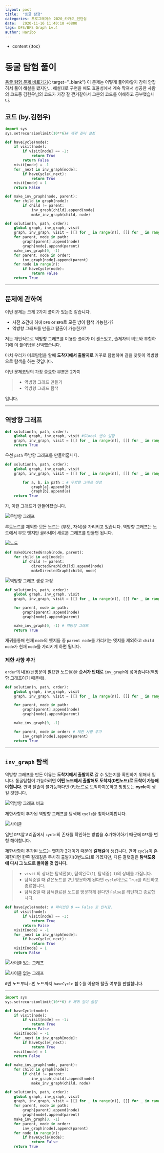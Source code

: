 ```yaml
---
layout: post
title:  "동굴 탐험"
categories: 프로그래머스 2020_카카오_인턴쉽
date:   2020-11-16 11:40:18 +0800
tags: DFS/BFS Graph Lv.4
author: Haribo
---
```

* content
{:toc}
# 동굴 탐험 풀이
[동굴 탐험 문제 바로가기](https://programmers.co.kr/learn/courses/30/lessons/67260){: target="_blank"}
이 문제는 어떻게 풀어야할지 감이 안잡혀서 풀이 해설을 봤지만... 해설대로 구현을 해도 효율성에서 계속 막혀서 성공한 사람의 코드중 김현우님의 코드가 가장 잘 짠거같아서 그분의 코드를 이해하고 공부했습니다.
## 코드 (by.김현우)

```python
import sys
sys.setrecursionlimit(10**6)# 재귀 깊이 설정

def haveCycle(node):
    if visit[node]:
        if visit[node] == -1:
            return True
        return False
    visit[node] = -1
    for _next in inv_graph[node]:
        if haveCycle(_next):
            return True
    visit[node] = 1
    return False

def make_inv_graph(node, parent):
    for child in graph[node]:
        if child != parent:
            inv_graph[child].append(node)
            make_inv_graph(child, node)

def solution(n, path, order):
    global graph, inv_graph, visit
    graph, inv_graph, visit = [[] for _ in range(n)], [[] for _ in range(n)], [0]*n
    for parent, node in path:
        graph[parent].append(node)
        graph[node].append(parent)
    make_inv_graph(0, -1)
    for parent, node in order:
        inv_graph[node].append(parent)
    for node in range(n):
        if haveCycle(node):
            return False
    return True
```




****

## 문제에 관하여

이번 문제는 크게 2가지 풀이가 있는것 같습니다.

* 사전 조건에 하에 `DFS` or `BFS`로 모든 방이 탐색 가능한가?
* 역방향 그래프를 만들고 탈출이 가능한가?

저는 개인적으로 역방향 그래프를 이용한 풀이가 더 센스있고, 출제자의 의도와 부합하기에 이 풀이법을 선택했습니다.  

마치 우리가 미로탐험을 할때 **도착지에서 출발지로** 거꾸로 탐험하며 길을 찾듯이 역방향으로 탐색을 하는 것입니다.  

이번 문제코딩의 가장 중요한 부분은 2가지

> * 역방향 그래프 만들기
> * 역방향 그래프 탐색

입니다.

****

## 역방향 그래프

```python
def solution(n, path, order):
    global graph, inv_graph, visit #Global 변수 설정
    graph, inv_graph, visit = [[] for _ in range(n)], [[] for _ in range(n)], [0]*n
    return True
```



우선 `path` 무방향 그래프를 만들어줍니다.

```python
def solution(n, path, order):
    global graph, inv_graph, visit
    graph, inv_graph, visit = [[] for _ in range(n)], [[] for _ in range(n)], [0]*n

		for a, b, in path : # 무방향 그래프 생성
  			graph[a].append(b)
  			graph[b].append(a)
    return True


```

자, 이런 그래프가 만들어졌습니다.

![무방향 그래프](/images/cave/no_direct_graph.png)

루트노드를 제외한 모든 노드는 {부모, 자식}을 가리키고 있습니다. 역방향 그래프는 노드에서 부모 엣지만 골라내어 새로운 그래프를 만들면 됩니다.

![노드](/images/cave/node_shape.png)

```python
def makeDirectedGraph(node, parent):
    for child in adj[node]:
        if child != parent:
            directedGraph[child].append(node)
            makeDirectedGraph(child, node)
```

![역방향 그래프 생성 과정](/images/cave/make_invgraph.gif)

```python
def solution(n, path, order):
    global graph, inv_graph, visit
    graph, inv_graph, visit = [[] for _ in range(n)], [[] for _ in range(n)], [0]*n

    for parent, node in path:
        graph[parent].append(node)
        graph[node].append(parent)

    make_inv_graph(0, -1) # 역방향 그래프
    return True
```

재귀를통해 현재 `node`의 엣지들 중 `parent node`를 가리키는 엣지를 제외하고 `child node`가 현재 `node`를 가리키게 하면 됩니다.

### 제한 사항 추가

`order`의 내용(선방문이 필요한 노드들)을 **순서가 반대로** `inv_graph`에 넣어줍니다(역방향 그래프이기 때문에).

```python
def solution(n, path, order):
    global graph, inv_graph, visit
    graph, inv_graph, visit = [[] for _ in range(n)], [[] for _ in range(n)], [0]*n

    for parent, node in path:
        graph[parent].append(node)
        graph[node].append(parent)

    make_inv_graph(0, -1)

    for parent, node in order: # 제한 사항 추가
        inv_graph[node].append(parent)
    return True
```

****

## `inv_graph` 탐색

역방향 그래프를 만든 이유는 **도착지에서 출발지로** 갈 수 있는지를 확인하기 위해서 입니다. 동굴탐험이 가능하려면 **어떤 노드에서 출발해도 도착지(0번노드)로 도착이 가능해야합니다.** 만약 탈출이 불가능하다면 0번노드로 도착하지못하고 빙빙도는 **cycle**이 생길 것입니다.

![역방향 그래프 비교](/images/cave/compare_graph.png)

제한사항이 추가된 역방향 그래프를 탐색해 `cycle`을 찾아내야합니다.

![사이클](/images/cave/cycle.png)

일반 `DFS`알고리즘에서 `cycle`의 존재를 확인하는 방법을 추가해야하기 때문에 `DFS`를 변형 해야합니다.  

제한사항이 추가된 노드는 엣지가 2개이기 때문에 **갈래길**이 생깁니다. 만약 `cycle`이 존재한다면 한쪽 갈래길은 무사히 출발지(0번노드)로 가겠지만, 다른 갈랫길은 **탐색도중에 다시 그 노드로 돌아올 것 입니다.**

> * `visit` 의 상태는 탐색전(`0`), 탐색완료(`1`), 탐색중(`-1`)의 상태를 가집니다.
> * 탐색중일 때 같은노드를 2번 방문하게 된다면 `cycle`이므로 `True`를 리턴하고 종료합니다.
> * 탐색중일 때 탐색완료된 노드를 방문하게 된다면 `False`를 리턴하고 종료합니다.

```python
def haveCycle(node): # 파이썬은 0 == False 로 인식함.
    if visit[node]:
        if visit[node] == -1:
            return True
        return False
    visit[node] = -1
    for _next in inv_graph[node]:
        if haveCycle(_next):
            return True
    visit[node] = 1
    return False
```

![사이클 있는 그래프](/images/cave/cycle.gif)

![사이클 없는 그래프](/images/cave/no_cycle.gif)

`0`번 노드부터 `n`번 노드까지 `haveCycle` 함수를 이용해 탈출 여부를 판별합니다.

****

```python
import sys
sys.setrecursionlimit(10**6) # 재귀 깊이 설정

def haveCycle(node):
    if visit[node]:
        if visit[node] == -1:
            return True
        return False
    visit[node] = -1
    for _next in inv_graph[node]:
        if haveCycle(_next):
            return True
    visit[node] = 1
    return False

def make_inv_graph(node, parent):
    for child in graph[node]:
        if child != parent:
            inv_graph[child].append(node)
            make_inv_graph(child, node)

def solution(n, path, order):
    global graph, inv_graph, visit
    graph, inv_graph, visit = [[] for _ in range(n)], [[] for _ in range(n)], [0]*n
    for parent, node in path:
        graph[parent].append(node)
        graph[node].append(parent)
    make_inv_graph(0, -1)
    for parent, node in order:
        inv_graph[node].append(parent)
    for node in range(n):
        if haveCycle(node):
            return False
    return True
```
